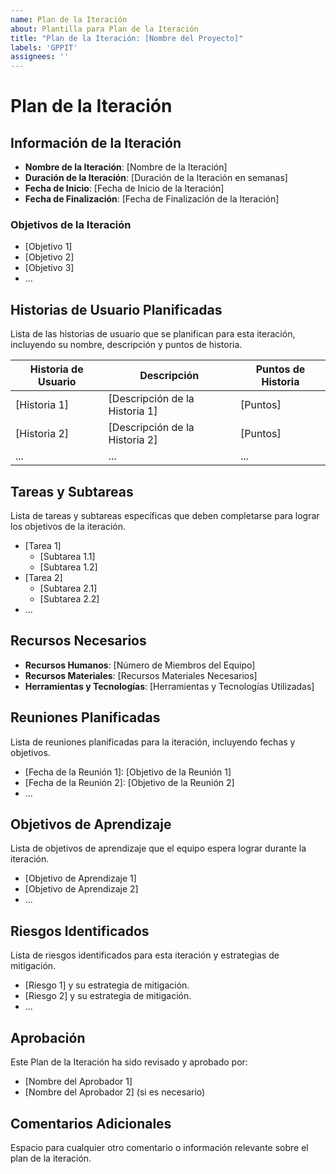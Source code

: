 ```yaml
---
name: Plan de la Iteración
about: Plantilla para Plan de la Iteración
title: "Plan de la Iteración: [Nombre del Proyecto]"
labels: 'GPPIT'
assignees: ''
---
```

# Plan de la Iteración

## Información de la Iteración
- **Nombre de la Iteración**: [Nombre de la Iteración]
- **Duración de la Iteración**: [Duración de la Iteración en semanas]
- **Fecha de Inicio**: [Fecha de Inicio de la Iteración]
- **Fecha de Finalización**: [Fecha de Finalización de la Iteración]

### Objetivos de la Iteración
- [Objetivo 1]
- [Objetivo 2]
- [Objetivo 3]
- ...

## Historias de Usuario Planificadas
Lista de las historias de usuario que se planifican para esta iteración, incluyendo su nombre, descripción y puntos de historia.

| Historia de Usuario | Descripción | Puntos de Historia |
| ------------------- | ----------- | ------------------ |
| [Historia 1] | [Descripción de la Historia 1] | [Puntos] |
| [Historia 2] | [Descripción de la Historia 2] | [Puntos] |
| ... | ... | ... |

## Tareas y Subtareas
Lista de tareas y subtareas específicas que deben completarse para lograr los objetivos de la iteración.

- [Tarea 1]
  - [Subtarea 1.1]
  - [Subtarea 1.2]
- [Tarea 2]
  - [Subtarea 2.1]
  - [Subtarea 2.2]
- ...

## Recursos Necesarios
- **Recursos Humanos**: [Número de Miembros del Equipo]
- **Recursos Materiales**: [Recursos Materiales Necesarios]
- **Herramientas y Tecnologías**: [Herramientas y Tecnologías Utilizadas]

## Reuniones Planificadas
Lista de reuniones planificadas para la iteración, incluyendo fechas y objetivos.

- [Fecha de la Reunión 1]: [Objetivo de la Reunión 1]
- [Fecha de la Reunión 2]: [Objetivo de la Reunión 2]
- ...

## Objetivos de Aprendizaje
Lista de objetivos de aprendizaje que el equipo espera lograr durante la iteración.

- [Objetivo de Aprendizaje 1]
- [Objetivo de Aprendizaje 2]
- ...

## Riesgos Identificados
Lista de riesgos identificados para esta iteración y estrategias de mitigación.

- [Riesgo 1] y su estrategia de mitigación.
- [Riesgo 2] y su estrategia de mitigación.
- ...

## Aprobación
Este Plan de la Iteración ha sido revisado y aprobado por:

- [Nombre del Aprobador 1]
- [Nombre del Aprobador 2] (si es necesario)

## Comentarios Adicionales
Espacio para cualquier otro comentario o información relevante sobre el plan de la iteración.


